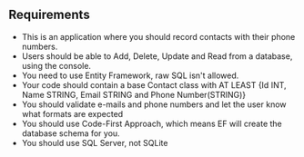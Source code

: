 ## Requirements
- This is an application where you should record contacts with their phone numbers.
- Users should be able to Add, Delete, Update and Read from a database, using the console.
- You need to use Entity Framework, raw SQL isn't allowed.
- Your code should contain a base Contact class with AT LEAST {Id INT, Name STRING, Email STRING and Phone Number(STRING)}
- You should validate e-mails and phone numbers and let the user know what formats are expected
- You should use Code-First Approach, which means EF will create the database schema for you.
- You should use SQL Server, not SQLite